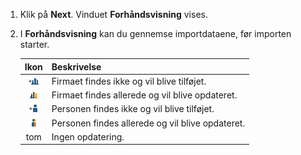 <!-- markdownlint-disable-file MD041 -->
1. Klik på **Next**. Vinduet **Forhåndsvisning** vises.

1. I **Forhåndsvisning** kan du gennemse importdataene, før importen starter.

    | Ikon | Beskrivelse |
    |:-:|---|
    | ![Ikon - firma nyt][img1] | Firmaet findes ikke og vil blive tilføjet. |
    | ![Ikon - firma ændret][img2] | Firmaet findes allerede og vil blive opdateret. |
    | ![Ikon - person ny][img3] | Personen findes ikke og vil blive tilføjet. |
    | ![Ikon - person ændret][img4] | Personen findes allerede og vil blive opdateret. |
    | tom | Ingen opdatering. |

<!-- Referenced images -->
[img1]: ../../../../media/icons/admin/import-preview-icon-company-new.png
[img2]: ../../../../media/icons/admin/import-preview-icon-company-changed.png
[img3]: ../../../../media/icons/admin/import-preview-icon-person-new.png
[img4]: ../../../../media/icons/admin/import-preview-icon-person-changed.png
